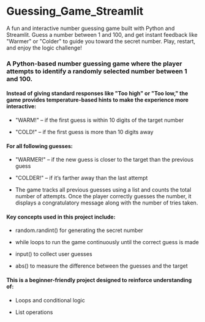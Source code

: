 # Guessing_Game_Streamlit
A fun and interactive number guessing game built with Python and Streamlit. Guess a number between 1 and 100, and get instant feedback like "Warmer" or "Colder" to guide you toward the secret number. Play, restart, and enjoy the logic challenge!

### A Python-based number guessing game where the player attempts to identify a randomly selected number between 1 and 100.

#### Instead of giving standard responses like "Too high" or "Too low," the game provides temperature-based hints to make the experience more interactive:

- "WARM!" – if the first guess is within 10 digits of the target number

- "COLD!" – if the first guess is more than 10 digits away

#### For all following guesses:

- "WARMER!" – if the new guess is closer to the target than the previous guess

- "COLDER!" – if it’s farther away than the last attempt

- The game tracks all previous guesses using a list and counts the total number of attempts. Once the player correctly guesses the number, it displays a congratulatory message along with the number of tries taken.

#### Key concepts used in this project include:

- random.randint() for generating the secret number

- while loops to run the game continuously until the correct guess is made

- input() to collect user guesses

- abs() to measure the difference between the guesses and the target

#### This is a beginner-friendly project designed to reinforce understanding of:

- Loops and conditional logic

- List operations

